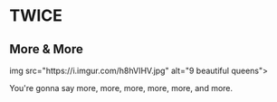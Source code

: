 <main>
  <h1>TWICE</h1>
    <h2>More & More</h2>
  img src="https://i.imgur.com/h8hVIHV.jpg" alt="9 beautiful queens">
  <p>You're gonna say more, more, more, more, more, and more.</p>
      </main>
      
